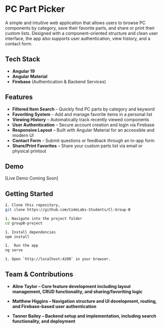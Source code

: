 # PC Part Picker

A simple and intuitive web application that allows users to browse PC components by category, save their favorite parts, and share or print their custom lists. Designed with a component-oriented structure and clean user interface, the app also supports user authentication, view history, and a contact form.

## Tech Stack

- **Angular 19**
- **Angular Material**
- **Firebase** (Authentication & Backend Services)

## Features

- **Filtered Item Search** – Quickly find PC parts by category and keyword
- **Favoriting System** – Add and manage favorite items in a personal list
- **Viewing History** – Automatically track recently viewed components
- **User Authentication** – Secure account creation and login via Firebase
- **Responsive Layout** – Built with Angular Material for an accessible and modern UI
- **Contact Form** – Submit questions or feedback through an in-app form
- **Share/Print Favorites** – Share your custom parts list via email or physical printout

## Demo

[Live Demo Coming Soon]

## Getting Started

```bash
1. Clone this repository,
git clone https://github.com/CodeLabs-Students/Cl-Group-B

1. Navigate into the project folder
cd groupB-project

1. Install dependencies
npm install

1.  Run the app
ng serve

1. Open `http://localhost:4200` in your browser.
```

## Team & Contributions

- **Aline Taylor – Core feature development including layout management, CRUD functionality, and sharing/favoriting logic**

- **Matthew Higgins – Navigation structure and UI development, routing, and Firebase-based user authentication**

- **Tanner Bailey – Backend setup and implementation, including search functionality, and deployment**
